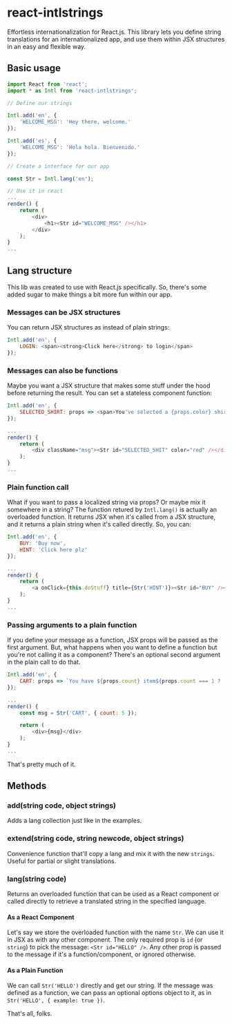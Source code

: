 # react-intlstrings
Effortless internationalization for React.js. This library lets you define string translations for an internationalized app, and use them within JSX structures in an easy and flexible way.

## Basic usage

```js
import React from 'react';
import * as Intl from 'react-intlstrings';

// Define our strings

Intl.add('en', {
    'WELCOME_MSG': 'Hey there, welcome.'
});

Intl.add('es', {
    'WELCOME_MSG': 'Hola hola. Bienvenido.'
});

// Create a interface for our app

const Str = Intl.lang('en');

// Use it in react
...
render() {
    return (
        <div>
            <h1><Str id="WELCOME_MSG" /></h1>
        </div>
    );
}
...

```

## Lang structure

This lib was created to use with React.js specifically. So, there's some added sugar to make things a bit more fun within our app.

### Messages can be JSX structures

You can return JSX structures as instead of plain strings:

```js
Intl.add('en', {
    LOGIN: <span><strong>Click here</strong> to login</span>
});
```

### Messages can also be functions

Maybe you want a JSX structure that makes some stuff under the hood before returning the result. You can set a stateless component function:

```js
Intl.add('en', {
    SELECTED_SHIRT: props => <span>You've selected a {props.color} shirt!</span>
});

...
render() {
    return (
        <div className="msg"><Str id="SELECTED_SHIT" color="red" /></div>
    );
}
...
```

### Plain function call

What if you want to pass a localized string via props? Or maybe mix it somewhere in a string? The function retured by `Intl.lang()` is actually an overloaded function. It returns JSX when it's called from a JSX structure, and it returns a plain string when it's called directly. So, you can:

```js
Intl.add('en', {
    BUY: 'Buy now',
    HINT: 'Click here plz'
});

...
render() {
    return (
        <a onClick={this.doStuff} title={Str('HINT')}><Str id="BUY" /></a>
    );
}
...
```

### Passing arguments to a plain function

If you define your message as a function, JSX props will be passed as the first argument. But, what happens when you want to define a function but you're not calling it as a component? There's an optional second argument in the plain call to do that.

```js
Intl.add('en', {
    CART: props => `You have ${props.count} item${props.count === 1 ? '' : 's'} in your cart`
});

...
render() {
    const msg = Str('CART', { count: 5 });

    return (
        <div>{msg}</div>
    );
}
...
```

That's pretty much of it.

## Methods

### add(string code, object strings)

Adds a lang collection just like in the examples.

### extend(string code, string newcode, object strings)

Convenience function that'll copy a lang and mix it with the new `strings`. Useful for partial or slight translations.

### lang(string code)

Returns an overloaded function that can be used as a React component or called directly to retrieve a translated string in the specified language.

#### As a React Component

Let's say we store the overloaded function with the name `Str`. We can use it in JSX as with any other component. The only required prop is `id` (or `string`) to pick the message: `<Str id="HELLO" />`. Any other prop is passed to the message if it's a function/component, or ignored otherwise.

#### As a Plain Function

We can call `Str('HELLO')` directly and get our string. If the message was defined as a function, we can pass an optional options object to it, as in `Str('HELLO', { example: true })`.

That's all, folks.
